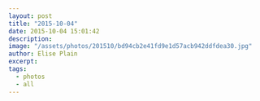 ```yaml
---
layout: post
title: "2015-10-04"
date: 2015-10-04 15:01:42
description: 
image: "/assets/photos/201510/bd94cb2e41fd9e1d57acb942ddfdea30.jpg"
author: Elise Plain
excerpt: 
tags: 
  - photos
  - all
---
```



<p></p>

